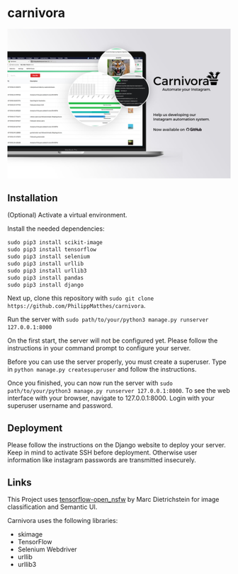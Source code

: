 # carnivora

![Showcase](MOCKUP.jpg?raw=true "DragTimer App")

## Installation
(Optional) Activate a virtual environment.

Install the needed dependencies:
```
sudo pip3 install scikit-image
sudo pip3 install tensorflow
sudo pip3 install selenium
sudo pip3 install urllib
sudo pip3 install urllib3
sudo pip3 install pandas
sudo pip3 install django
```

Next up, clone this repository with `sudo git clone https://github.com/PhilippMatthes/carnivora`.

Run the server with `sudo path/to/your/python3 manage.py runserver 127.0.0.1:8000`

On the first start, the server will not be configured yet. Please follow the instructions in your command prompt to configure your server.

Before you can use the server properly, you must create a superuser. Type in `python manage.py createsuperuser` and follow the instructions.

Once you finished, you can now run the server with `sudo path/to/your/python3 manage.py runserver 127.0.0.1:8000`. To see the web interface with your browser, navigate to 127.0.0.1:8000. Login with your superuser username and password.

## Deployment
Please follow the instructions on the Django website to deploy your server. Keep in mind to activate SSH before deployment. Otherwise user information like instagram passwords are transmitted insecurely.

## Links

This Project uses [tensorflow-open_nsfw](https://github.com/mdietrichstein/tensorflow-open_nsfw) by Marc Dietrichstein
for image classification and Semantic UI.

Carnivora uses the following libraries:
- skimage
- TensorFlow
- Selenium Webdriver
- urllib
- urllib3
